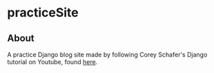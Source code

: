 ﻿# practiceSite
## About
A practice Django blog site made by following Corey Schafer's Django tutorial on Youtube, found [here](https://youtube.com/playlist?list=PL-osiE80TeTtoQCKZ03TU5fNfx2UY6U4p).
